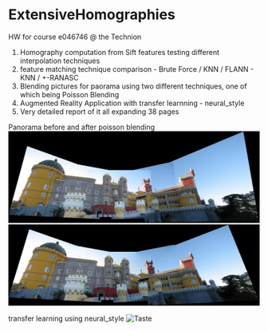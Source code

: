 # ExtensiveHomographies
HW for course e046746 @ the Technion

1) Homography computation from Sift features testing different interpolation techniques
2) feature matching technique comparison - Brute Force / KNN / FLANN - KNN / +-RANASC
3) Blending pictures for paorama using two different techniques, one of which being Poisson Blending
4) Augmented Reality Application with transfer learnning - neural_style
5) Very detailed report of it all expanding 38 pages

Panorama before and after poisson blending
![Alt text](Documentation/Q7_sintraPano_Manual.jpg?raw=true "Panorama - basic")
![Alt text](Documentation/Q9_sintraPano_SiftRansac_PoissonBlend.jpg?raw=true "Panorama with Poisson Blending")

transfer learning using neural_style
![Taste](/Documentation/DBZ_Transfer_Learning.gif)


